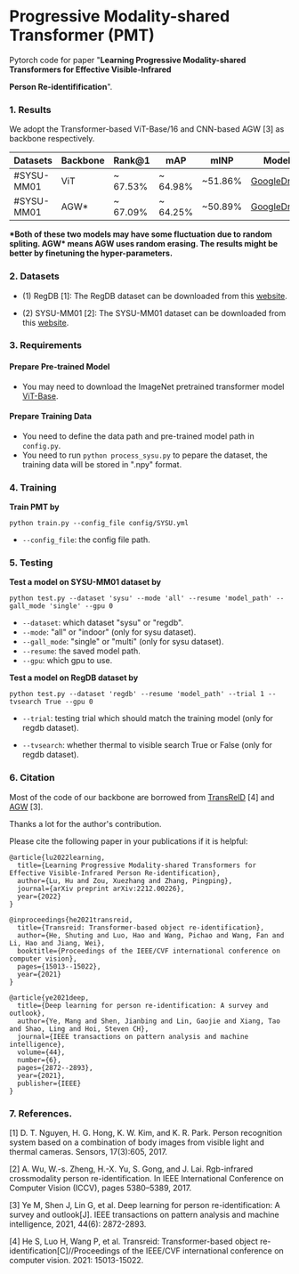 # Progressive Modality-shared Transformer (PMT) 
Pytorch code for paper "**Learning Progressive Modality-shared Transformers for Effective Visible-Infrared**

**Person Re-identifification**".

### 1. Results
We adopt the Transformer-based ViT-Base/16 and CNN-based AGW [3] as backbone respectively.

|Datasets    | Backbone | Rank@1  | mAP |  mINP |  Model|
| --------   | -----    | -----  |  -----  | ----- |:----:|
| #SYSU-MM01 | ViT | ~ 67.53% | ~ 64.98% | ~51.86% |[GoogleDrive](https://drive.google.com/file/d/1P6-nI6VRPf1oDYPNlYpVHVz0GH96YmQc/view?usp=share_link)|
|#SYSU-MM01  | AGW* | ~ 67.09% | ~ 64.25% | ~50.89% | [GoogleDrive](https://drive.google.com/file/d/1PjQ9-WEq09ycgQLpSmRa6tYffZ4fdAhQ/view?usp=share_link)|

**\*Both of these two models may have some fluctuation due to random spliting. AGW\* means AGW uses random erasing.  The results might be better by finetuning the hyper-parameters.**

### 2. Datasets

- (1) RegDB [1]: The RegDB dataset can be downloaded from this [website](http://dm.dongguk.edu/link.html).

- (2) SYSU-MM01 [2]: The SYSU-MM01 dataset can be downloaded from this [website](http://isee.sysu.edu.cn/project/RGBIRReID.htm).

### 3. Requirements

#### **Prepare Pre-trained Model**

- You may need to download the ImageNet pretrained transformer model [ViT-Base](https://github.com/rwightman/pytorch-image-models/releases/download/v0.1-vitjx/jx_vit_base_p16_224-80ecf9dd.pth).

#### Prepare Training Data
- You need to define the data path and pre-trained model path in `config.py`.
- You need to run `python process_sysu.py` to pepare the dataset, the training data will be stored in ".npy" format.


### 4. Training

**Train PMT by**

```
python train.py --config_file config/SYSU.yml
```
  - `--config_file`:  the config file path.

### 5. Testing

**Test a model on SYSU-MM01 dataset by**

```
python test.py --dataset 'sysu' --mode 'all' --resume 'model_path' --gall_mode 'single' --gpu 0
```
  - `--dataset`: which dataset "sysu" or "regdb".
  - `--mode`: "all" or "indoor"  (only for sysu dataset).
  - `--gall_mode`: "single" or "multi" (only for sysu dataset).
  - `--resume`: the saved model path.
  - `--gpu`: which gpu to use.



**Test a model on RegDB dataset by**

```
python test.py --dataset 'regdb' --resume 'model_path' --trial 1 --tvsearch True --gpu 0
```

  - `--trial`: testing trial which should match the training model  (only for regdb dataset).

  - `--tvsearch`:  whether thermal to visible search  True or False (only for regdb dataset).



### 6. Citation

Most of the code of our backbone are borrowed from [TransReID](https://github.com/damo-cv/TransReID) [4] and [AGW](https://github.com/mangye16/Cross-Modal-Re-ID-baseline) [3]. 

Thanks a lot for the author's contribution.

Please cite the following paper in your publications if it is helpful:

```
@article{lu2022learning,
  title={Learning Progressive Modality-shared Transformers for Effective Visible-Infrared Person Re-identification},
  author={Lu, Hu and Zou, Xuezhang and Zhang, Pingping},
  journal={arXiv preprint arXiv:2212.00226},
  year={2022}
}

@inproceedings{he2021transreid,
  title={Transreid: Transformer-based object re-identification},
  author={He, Shuting and Luo, Hao and Wang, Pichao and Wang, Fan and Li, Hao and Jiang, Wei},
  booktitle={Proceedings of the IEEE/CVF international conference on computer vision},
  pages={15013--15022},
  year={2021}
}

@article{ye2021deep,
  title={Deep learning for person re-identification: A survey and outlook},
  author={Ye, Mang and Shen, Jianbing and Lin, Gaojie and Xiang, Tao and Shao, Ling and Hoi, Steven CH},
  journal={IEEE transactions on pattern analysis and machine intelligence},
  volume={44},
  number={6},
  pages={2872--2893},
  year={2021},
  publisher={IEEE}
}
```

###  7. References.

[1] D. T. Nguyen, H. G. Hong, K. W. Kim, and K. R. Park. Person recognition system based on a combination of body images from visible light and thermal cameras. Sensors, 17(3):605, 2017.

[2] A. Wu, W.-s. Zheng, H.-X. Yu, S. Gong, and J. Lai. Rgb-infrared crossmodality person re-identification. In IEEE International Conference on Computer Vision (ICCV), pages 5380–5389, 2017.

[3] Ye M, Shen J, Lin G, et al. Deep learning for person re-identification: A survey and outlook[J]. IEEE transactions on pattern analysis and machine intelligence, 2021, 44(6): 2872-2893.

[4] He S, Luo H, Wang P, et al. Transreid: Transformer-based object re-identification[C]//Proceedings of the IEEE/CVF international conference on computer vision. 2021: 15013-15022.
